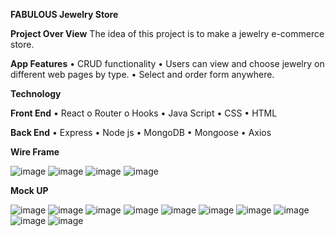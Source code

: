 **FABULOUS
Jewelry Store**

**Project Over View**
The idea of this project is to make a jewelry e-commerce store. 

**App Features**
•	CRUD functionality
•	Users can view and choose jewelry on different web pages by type.
•	Select and order form anywhere.

**Technology**

**Front End**
•	React
  o	Router
  o	Hooks
•	Java Script
•	CSS
•	HTML

**Back End**
•	Express
•	Node js
•	MongoDB
•	Mongoose
•	Axios

**Wire Frame**

![image](https://github.com/Hewanabate/Capstone/assets/111618015/f0d98191-44cd-488a-8020-7d3228689119)
![image](https://github.com/Hewanabate/Capstone/assets/111618015/ad25a67d-325d-441e-b15e-475c6f8489f5)
![image](https://github.com/Hewanabate/Capstone/assets/111618015/b586c366-a0f1-4d32-a098-be0171d0f813)
![image](https://github.com/Hewanabate/Capstone/assets/111618015/345d27f7-1bc9-49ae-b01e-a827c0fecdb3)

**Mock UP**

![image](https://github.com/Hewanabate/Capstone/assets/111618015/f5b08a62-913b-42be-a361-eb6fa7cb3765)
![image](https://github.com/Hewanabate/Capstone/assets/111618015/7354e43f-65ba-4a28-8b8a-56017addf65f)
![image](https://github.com/Hewanabate/Capstone/assets/111618015/e6bdb588-861b-4687-8d0b-41b911cb7207)
![image](https://github.com/Hewanabate/Capstone/assets/111618015/ee434bd0-a159-42b8-8008-d99481b6efb1)
![image](https://github.com/Hewanabate/Capstone/assets/111618015/2c00e0ae-5189-4a7d-9062-7191ca13e61a)
![image](https://github.com/Hewanabate/Capstone/assets/111618015/5143d5ee-e198-43ca-93fd-5a92b8c00706)
![image](https://github.com/Hewanabate/Capstone/assets/111618015/42f2cfc3-bd34-49b3-ab24-22e6cab72aa2)
![image](https://github.com/Hewanabate/Capstone/assets/111618015/6705aa16-7f59-4fd0-882b-4803693c211f)
![image](https://github.com/Hewanabate/Capstone/assets/111618015/b1ae0dcb-1caa-4521-8c37-ad0885ebaa22)
![image](https://github.com/Hewanabate/Capstone/assets/111618015/27ee1151-c61b-447d-8213-049c2a6d449b)























